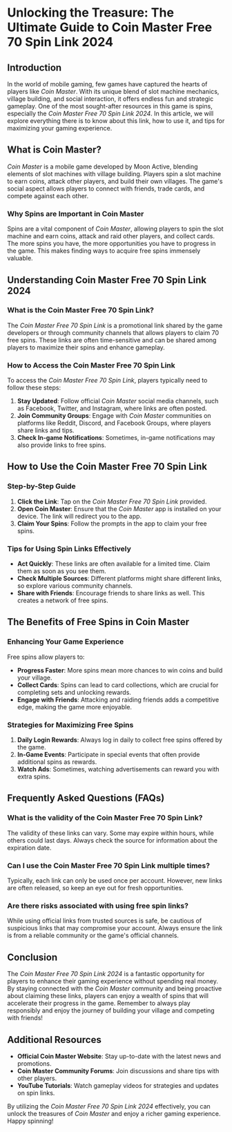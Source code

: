 # Unlocking the Treasure: The Ultimate Guide to Coin Master Free 70 Spin Link 2024

## Introduction

In the world of mobile gaming, few games have captured the hearts of players like *Coin Master*. With its unique blend of slot machine mechanics, village building, and social interaction, it offers endless fun and strategic gameplay. One of the most sought-after resources in this game is spins, especially the *Coin Master Free 70 Spin Link 2024*. In this article, we will explore everything there is to know about this link, how to use it, and tips for maximizing your gaming experience.

## What is Coin Master?

*Coin Master* is a mobile game developed by Moon Active, blending elements of slot machines with village building. Players spin a slot machine to earn coins, attack other players, and build their own villages. The game's social aspect allows players to connect with friends, trade cards, and compete against each other.

### Why Spins are Important in Coin Master

Spins are a vital component of *Coin Master*, allowing players to spin the slot machine and earn coins, attack and raid other players, and collect cards. The more spins you have, the more opportunities you have to progress in the game. This makes finding ways to acquire free spins immensely valuable.

## Understanding Coin Master Free 70 Spin Link 2024

### What is the Coin Master Free 70 Spin Link?

The *Coin Master Free 70 Spin Link* is a promotional link shared by the game developers or through community channels that allows players to claim 70 free spins. These links are often time-sensitive and can be shared among players to maximize their spins and enhance gameplay.

### How to Access the Coin Master Free 70 Spin Link

To access the *Coin Master Free 70 Spin Link*, players typically need to follow these steps:

1. **Stay Updated**: Follow official *Coin Master* social media channels, such as Facebook, Twitter, and Instagram, where links are often posted.
2. **Join Community Groups**: Engage with *Coin Master* communities on platforms like Reddit, Discord, and Facebook Groups, where players share links and tips.
3. **Check In-game Notifications**: Sometimes, in-game notifications may also provide links to free spins.

## How to Use the Coin Master Free 70 Spin Link

### Step-by-Step Guide

1. **Click the Link**: Tap on the *Coin Master Free 70 Spin Link* provided.
2. **Open Coin Master**: Ensure that the *Coin Master* app is installed on your device. The link will redirect you to the app.
3. **Claim Your Spins**: Follow the prompts in the app to claim your free spins.

### Tips for Using Spin Links Effectively

- **Act Quickly**: These links are often available for a limited time. Claim them as soon as you see them.
- **Check Multiple Sources**: Different platforms might share different links, so explore various community channels.
- **Share with Friends**: Encourage friends to share links as well. This creates a network of free spins.

## The Benefits of Free Spins in Coin Master

### Enhancing Your Game Experience

Free spins allow players to:

- **Progress Faster**: More spins mean more chances to win coins and build your village.
- **Collect Cards**: Spins can lead to card collections, which are crucial for completing sets and unlocking rewards.
- **Engage with Friends**: Attacking and raiding friends adds a competitive edge, making the game more enjoyable.

### Strategies for Maximizing Free Spins

1. **Daily Login Rewards**: Always log in daily to collect free spins offered by the game.
2. **In-Game Events**: Participate in special events that often provide additional spins as rewards.
3. **Watch Ads**: Sometimes, watching advertisements can reward you with extra spins.

## Frequently Asked Questions (FAQs) 

### What is the validity of the Coin Master Free 70 Spin Link?

The validity of these links can vary. Some may expire within hours, while others could last days. Always check the source for information about the expiration date.

### Can I use the Coin Master Free 70 Spin Link multiple times?

Typically, each link can only be used once per account. However, new links are often released, so keep an eye out for fresh opportunities.

### Are there risks associated with using free spin links?

While using official links from trusted sources is safe, be cautious of suspicious links that may compromise your account. Always ensure the link is from a reliable community or the game's official channels.

## Conclusion

The *Coin Master Free 70 Spin Link 2024* is a fantastic opportunity for players to enhance their gaming experience without spending real money. By staying connected with the *Coin Master* community and being proactive about claiming these links, players can enjoy a wealth of spins that will accelerate their progress in the game. Remember to always play responsibly and enjoy the journey of building your village and competing with friends!

## Additional Resources

- **Official Coin Master Website**: Stay up-to-date with the latest news and promotions.
- **Coin Master Community Forums**: Join discussions and share tips with other players.
- **YouTube Tutorials**: Watch gameplay videos for strategies and updates on spin links.

By utilizing the *Coin Master Free 70 Spin Link 2024* effectively, you can unlock the treasures of *Coin Master* and enjoy a richer gaming experience. Happy spinning!
